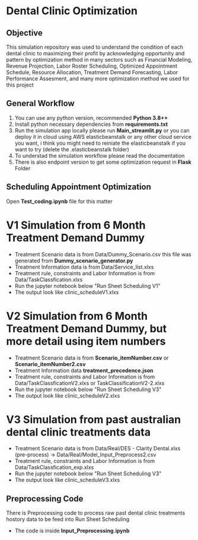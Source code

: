 # Dental Clinic Optimization

## Objective
This simulation repository was used to understand the condition of each dental clinic to maximizing their profit by acknowledging opportunity and pattern by optimization method in many sectors such as Financial Modeling, Revenue Projection, Labor Roster Scheduling, Optimized Appointment Schedule, Resource Allocation, Treatment Demand Forecasting, Labor Performance Assesment, and many more optimization method we used for this project

## General Workflow
1. You can use any python version, recommended **Python 3.8++**
2. Install python necessary dependencies from **requirements.txt**
3. Run the simulation app locally please run **Main_streamlit.py** or you can deploy it in cloud using AWS elasticbeanstalk or any other cloud service you want, i think you might need to reiniate the elasticbeanstalk if you want to try (delete the .elasticbeanstalk folder)
4. To understad the simulation workflow please read the documentation
5. There is also endpoint version to get some optimization request in **Flask** Folder

## Scheduling Appointment Optimization
Open **Test_coding.ipynb** file for this matter
# V1 Simulation from 6 Month Treatment Demand Dummy
- Treatment Scenario data is from Data/Dummy_Scenario.csv this file was generated from **Dummy_scenario_generator.py**
- Treatment Information data is from Data/Service_list.xlxs
- Treatment rule, constraints and Labor Information is from Data/TaskClassfication.xlxs
- Run the jupyter notebook below "Run Sheet Scheduling V1"
- The output look like clinic_scheduleV1.xlxs

# V2 Simulation from 6 Month Treatment Demand Dummy, but more detail using item numbers
- Treatment Scenario data is from **Scenario_itemNumber.csv** or **Scenario_itemNumber2.csv** 
- Treatment Information data **treatment_precedence.json**
- Treatment rule, constraints and Labor Information is from Data/TaskClassficationV2.xlxs or TaskClassificationV2-2.xlxs
- Run the jupyter notebook below "Run Sheet Scheduling V3"
- The output look like clinic_scheduleV2.xlxs

# V3 Simulation from past australian dental clinic treatments data
- Treatment Scenario data is from Data/Real/DES - Clarity Dental.xlxs (pre-process) -> Data/Real/Model_Input_Preprocess2.csv
- Treatment rule, constraints and Labor Information is from Data/TaskClassfication_exp.xlxs
- Run the jupyter notebook below "Run Sheet Scheduling V3"
- The output look like clinic_scheduleV3.xlxs


## Preprocessing Code
There is Preprocessing code to process raw past dental clinic treatments hostory data to be feed into Run Sheet Scheduling
- The code is inside **Input_Preprocessing.ipynb**
